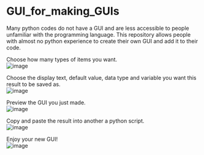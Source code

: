 # GUI_for_making_GUIs
Many python codes do not have a GUI and are less accessible to people unfamiliar with the programming language. This repository allows people with almost no python experience to create their own GUI and add it to their code.

Choose how many types of items you want. <br>
![image](https://user-images.githubusercontent.com/101311642/233553185-1880908c-6ef6-4cdf-be71-6429f4d3d55d.png)

Choose the display text, default value, data type and variable you want this result to be saved as. <br>
![image](https://user-images.githubusercontent.com/101311642/233552760-bc311142-9275-4a34-9bd5-448f2bb2a924.png)

Preview the GUI you just made. <br>
![image](https://user-images.githubusercontent.com/101311642/233552780-e84c55ab-03a1-4f9b-bc09-1fe8a2c6152e.png)

Copy and paste the result into another a python script. <br>
![image](https://user-images.githubusercontent.com/101311642/233552828-2e2fc320-5624-4760-bd2a-db283f264426.png)

Enjoy your new GUI! <br>
![image](https://user-images.githubusercontent.com/101311642/233552858-896d1920-508b-4a23-958c-7a67ea864329.png)
